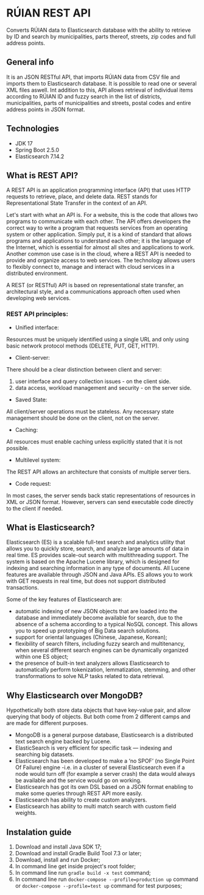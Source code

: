 # RÚIAN REST API
Converts RÚIAN data to Elasticsearch database with the ability to retrieve by ID and search by municipalities, parts thereof, streets, zip codes and full address points.
## General info
It is an JSON RESTful API, that imports RÚIAN data from CSV file and imports them to Elasticsearch database. It is possible to read one or several XML files aswell. 
Int addition to this, API allows retrieval of individual items according to RÚIAN ID and fuzzy search in the list of districts, municipalities, parts of municipalities and streets, postal codes and entire address points in JSON format.
## Technologies
* JDK 17
* Spring Boot 2.5.0
* Elasticsearch 7.14.2
## What is REST API?
A REST API is an application programming interface (API) that uses HTTP requests to retrieve, place, and delete data. REST stands for Representational State Transfer in the context of an API.

Let's start with what an API is. For a website, this is the code that allows two programs to communicate with each other. The API offers developers the correct way to write a program that requests services from an operating system or other application. Simply put, it is a kind of standard that allows programs and applications to understand each other; it is the language of the Internet, which is essential for almost all sites and applications to work.
Another common use case is in the cloud, where a REST API is needed to provide and organize access to web services. The technology allows users to flexibly connect to, manage and interact with cloud services in a distributed environment.

A REST (or RESTful) API is based on representational state transfer, an architectural style, and a communications approach often used when developing web services.
### REST API principles:
* Unified interface:

Resources must be uniquely identified using a single URL and only using basic network protocol methods (DELETE, PUT, GET, HTTP).
* Client-server:

There should be a clear distinction between client and server:
  1. user interface and query collection issues - on the client side.
  2. data access, workload management and security - on the server side.

* Saved State:

All client/server operations must be stateless. Any necessary state management should be done on the client, not on the server.
* Caching:

All resources must enable caching unless explicitly stated that it is not possible.
* Multilevel system:

The REST API allows an architecture that consists of multiple server tiers.
* Code request:

In most cases, the server sends back static representations of resources in XML or JSON format. However, servers can send executable code directly to the client if needed.
## What is Elasticsearch?
Elasticsearch (ES) is a scalable full-text search and analytics utility that allows you to quickly store, search, and analyze large amounts of data in real time. ES provides scale-out search with multithreading support. The system is based on the Apache Lucene library, which is designed for indexing and searching information in any type of documents. All Lucene features are available through JSON and Java APIs. ES allows you to work with GET requests in real time, but does not support distributed transactions.

Some of the key features of Elasticsearch are:
* automatic indexing of new JSON objects that are loaded into the database and immediately become available for search, due to the absence of a schema according to a typical NoSQL concept. This allows you to speed up prototyping of Big Data search solutions.
* support for oriental languages (Chinese, Japanese, Korean);
* flexibility of search filters, including fuzzy search and multitenancy, when several different search engines can be dynamically organized within one ES object;
* the presence of built-in text analyzers allows Elasticsearch to automatically perform tokenization, lemmatization, stemming, and other transformations to solve NLP tasks related to data retrieval.
## Why Elasticsearch over MongoDB?
Hypothetically both store data objects that have key-value pair, and allow querying that body of objects. But both come from 2 different camps and are made for different purposes.
* MongoDB is a general purpose database, Elasticsearch is a distributed text search engine backed by Lucene. 
* ElasticSearch is very efficient for specific task — indexing and searching big datasets.
* Elasticsearch has been developed to make a ‘no SPOF’ (no Single Point Of Failure) engine -i.e. in a cluster of several Elasticsearch even if a node would turn off (for example a server crash) the data would always be available and the service would go on working.
* Elasticsearch has got its own DSL based on a JSON format enabling to make some queries through REST API more easily.
* Elasticsearch has ability to create custom analyzers.
* Elasticsearch has ability to multi match search with custom field weights.
## Instalation guide
1. Download and install Java SDK 17;
2. Download and install Gradle Build Tool 7.3 or later;
3. Download, install and run Docker;
4. In command line get inside project's root folder;
5. In command line run `gradle build -x test` command;
6. In command line run `docker-compose --profile=production up` command or `docker-compose --profile=test up` command for test purposes;
